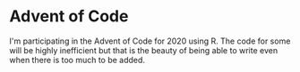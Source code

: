 # Advent of Code 
I'm participating in the Advent of Code for 2020 using R. The code for some will be highly inefficient but that is the beauty of being able to write even when there is too much to be added. 